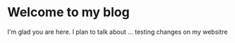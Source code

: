 # Welcome to my blog

I'm glad you are here. I plan to talk about ...
testing changes on my websitre
